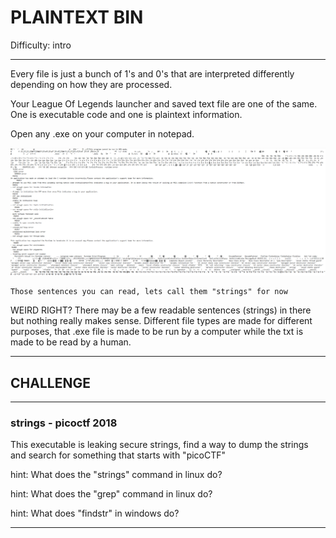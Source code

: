 # PLAINTEXT BIN
Difficulty: intro

---

Every file is just a bunch of 1's and 0's that are interpreted differently depending on how they are processed.

Your League Of Legends launcher and saved text file are one of the same. One is executable code and one is plaintext information.

Open any .exe on your computer in notepad. 

![alt text](pic_of_exe.PNG "Logo Title Text 1")


```
Those sentences you can read, lets call them "strings" for now
```

WEIRD RIGHT? There may be a few readable sentences (strings) in there but nothing really makes sense. Different file types are made for different purposes, that .exe file is made to be run by a computer while the txt is made to be read by a human.

----

## CHALLENGE

---

### strings - picoctf 2018

This executable is leaking secure strings, find a way to dump the strings and search for something that starts with "picoCTF"

hint: What does the "strings" command in linux do?

hint: What does the "grep" command in linux do?

hint: What does "findstr" in windows do?


----